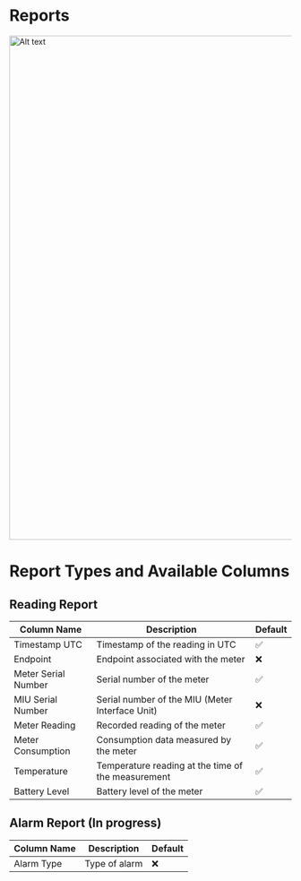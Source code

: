 # Reports

<img src="reports.png" alt="Alt text" width="900" thumbnail="true"/>

# Report Types and Available Columns

## Reading Report

| Column Name         | Description                                        | Default |
|---------------------|----------------------------------------------------|---------|
| Timestamp UTC       | Timestamp of the reading in UTC                    | ✅       |
| Endpoint            | Endpoint associated with the meter                 | ❌       |
| Meter Serial Number | Serial number of the meter                         | ✅       |
| MIU Serial Number   | Serial number of the MIU (Meter Interface Unit)    | ❌       |
| Meter Reading       | Recorded reading of the meter                      | ✅       |
| Meter Consumption   | Consumption data measured by the meter             | ✅       |
| Temperature         | Temperature reading at the time of the measurement | ✅       |
| Battery Level       | Battery level of the meter                         | ✅       |

## Alarm Report (In progress)

| Column Name | Description   | Default |
|-------------|---------------|---------|
| Alarm Type  | Type of alarm | ❌       |
